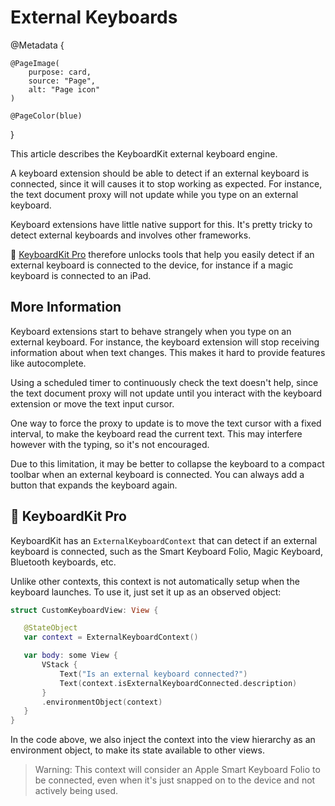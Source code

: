 # External Keyboards

@Metadata {
    
    @PageImage(
        purpose: card,
        source: "Page",
        alt: "Page icon"
    )
    
    @PageColor(blue)
}

This article describes the KeyboardKit external keyboard engine.

A keyboard extension should be able to detect if an external keyboard is connected, since it will causes it to stop working as expected. 
For instance, the text document proxy will not update while you type on an external keyboard.

Keyboard extensions have little native support for this. It's pretty tricky to detect external keyboards and involves other frameworks.

👑 [KeyboardKit Pro][Pro] therefore unlocks tools that help you easily detect if an external keyboard is connected to the device, for instance if a magic keyboard is connected to an iPad.


## More Information

Keyboard extensions start to behave strangely when you type on an external keyboard. For instance, the keyboard extension will stop receiving information about when text changes. This makes it hard to provide features like autocomplete. 

Using a scheduled timer to continuously check the text doesn't help, since the text document proxy will not update until you interact with the keyboard extension or move the text input cursor.

One way to force the proxy to update is to move the text cursor with a fixed interval, to make the keyboard read the current text. This may interfere however with the typing, so it's not encouraged.

Due to this limitation, it may be better to collapse the keyboard to a compact toolbar when an external keyboard is connected. You can always add a button that expands the keyboard again.


## 👑 KeyboardKit Pro

KeyboardKit has an ``ExternalKeyboardContext`` that can detect if an external keyboard is connected, such as the Smart Keyboard Folio, Magic Keyboard, Bluetooth keyboards, etc.

Unlike other contexts, this context is not automatically setup when the keyboard launches. To use it, just set it up as an observed object:

```swift
struct CustomKeyboardView: View {

   @StateObject
   var context = ExternalKeyboardContext()

   var body: some View {
       VStack {
           Text("Is an external keyboard connected?")
           Text(context.isExternalKeyboardConnected.description)
       }
       .environmentObject(context)
   }
}
```

In the code above, we also inject the context into the view hierarchy as an environment object, to make its state available to other views.

> Warning: This context will consider an Apple Smart Keyboard Folio to be connected, even when it's just snapped on to the device and not actively being used.



[Pro]: https://github.com/KeyboardKit/KeyboardKitPro
